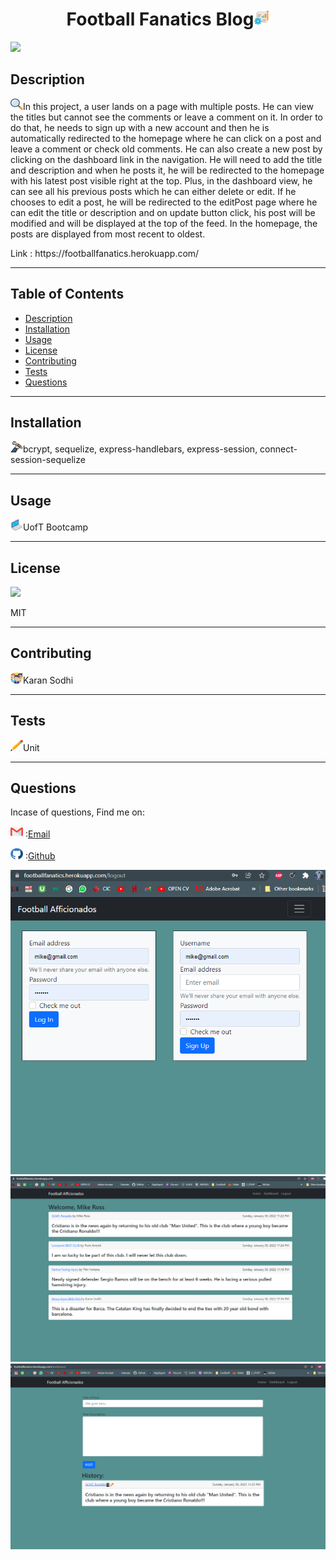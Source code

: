 <h1 align='center'>Football Fanatics Blog<span><img src="icons/project.png" height="25" width="25"/></span></h1>
    <img src="https://img.shields.io/badge/License-MIT-yellow.svg"/>
    <h2 id="description">Description</h2>
    <p><img src="icons/search.png" height="18" width="20"/>In this project, a user lands on a page with multiple posts. He can view the titles but cannot see the comments or leave a comment on it. In order to do that, he needs to sign up with a new account and then he is automatically redirected to the homepage where he can click on a post and leave a comment or check old comments. He can also create a new post by clicking on the dashboard link in the navigation. He will need to add the title and description and when he posts it, he will be redirected to the homepage with his latest post visible right at the top. Plus, in the dashboard view, he can see all his previous posts which he can either delete or edit. If he chooses to edit a post, he will be redirected to the editPost page where he can edit the title or description and on update button click, his post will be modified and will be displayed at the top of the feed. In the homepage, the posts are displayed from most recent to oldest.</p>
    Link : https://footballfanatics.herokuapp.com/
    <hr>
    <h2>Table of Contents</h2>
    <ul>
        <li><a href="#description">Description</a></li>
        <li><a href="#install">Installation</a></li>
        <li><a href="#usage">Usage</a></li>
        <li><a href="#license">License</a></li>
        <li><a href="#contri">Contributing</a></li>
        <li><a href="#test">Tests</a></li>
        <li><a href="#question">Questions</a></li>
    </ul>
    <hr>
    <h2 id="install">Installation</h2>
    <p><img src="icons/wheel.png" height="18" width="20"/>bcrypt, sequelize, express-handlebars, express-session, connect-session-sequelize</p>
    <hr>
    <h2 id="usage">Usage</h2>
    <p><img src="icons/laptop.png" height="18" width="20"/>UofT Bootcamp</p>
    <hr>
    <h2 id="license">License</h2>
    <img src="https://img.shields.io/badge/License-MIT-yellow.svg"/>
    <p>MIT</p>
    <hr>
    <h2 id="contri">Contributing</h2>
    <p><img src="icons/people.png" height="18" width="20"/>Karan Sodhi</p>
    <hr>
    <h2 id="test">Tests</h2>
    <p><img src="icons/pencil.png" height="18" width="20"/>Unit</p>
    <hr>
    <h2 id="question">Questions</h2>
    <p>Incase of questions, Find me on: </p>
    <p><img src="icons/gmail.png" height="18" width="20"/> :<a href='mailto: karanpreetsodhi1997@gmail.com'>Email</a></p>
    <p><img src="icons/github.png" height="18" width="20"/> :<a href='https://github.com/kkkaran'>Github</a></p>
    
![](icons/login.PNG)
![](icons/homepage.PNG)
![](icons/dashboard.PNG)
